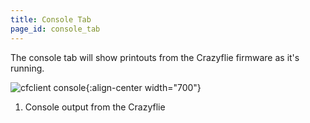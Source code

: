 ```yaml
---
title: Console Tab
page_id: console_tab
---
```


The console tab will show printouts from the Crazyflie firmware as it\'s
running.

![cfclient console](/docs/images/cfclient_console_marked.png){:align-center
width="700"}

1.  Console output from the Crazyflie
